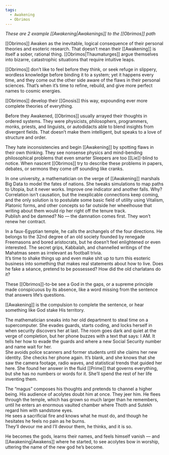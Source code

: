 ```yaml
---
tags:
  - Awakening
  - Obrimos
---
```

_These are 2 example [[Awakening|Awakenings]] to the [[Obrimos]] path_

[[Obrimos]] Awaken as the inevitable, logical consequence of their personal theories and esoteric research. That doesn’t mean their [[Awakening]] is itself a sober, rational thing. [[Obrimos|Thaumaturges]] argue themselves into bizarre, catastrophic situations that require intuitive leaps.

[[Obrimos]] don’t like to feel before they think, or seek refuge in slippery, wordless knowledge before binding it to a system; yet it happens every time, and they come out the other side aware of the flaws in their personal sciences. That’s when it’s time to refine, rebuild, and give more perfect names to cosmic energies. 

[[Obrimos]] develop their [[Gnosis]] this way, expounding ever more complete theories of everything.

Before they Awakened, [[Obrimos]] usually arrayed their thoughts in ordered systems. They were physicists, philosophers, programmers, monks, priests, and linguists, or autodidacts able to blend insights from divergent fields. That doesn’t make them intelligent, but speaks to a love of structure and order.

They hate inconsistencies and begin [[Awakening]] by spotting flaws in their own thinking. They see nonsense physics and mind-bending philosophical problems that even smarter Sleepers are too [[Lie]]-blind to notice. When nascent [[Obrimos]] try to describe these problems in papers, debates, or sermons they come off sounding like cranks.

In one university, a mathematician on the verge of [[Awakening]] marshals Big Data to model the fates of nations. She tweaks simulations to map paths to Utopia, but it never works. Improve one indicator and another falls. Why?\
Correlation isn’t causation, but the inexplicable connections keep coming, and the only solution is to postulate some basic field of utility using Vitalism, Platonic forms, and other concepts so far outside her wheelhouse that writing about them would rip her right off the tenure track.\
Publish and be damned? No — the damnation comes first. They won’t renew her contract.

In a faux-Egyptian temple, he calls the archangels of the four directions. He belongs to the 32nd degree of an old society founded by renegade Freemasons and bored aristocrats, but he doesn’t feel enlightened or even interested. The secret grips, Kabbalah, and channelled writings of the Mahatmas seem as irrelevant as football trivia.\
It’s time to shake things up and even make shit up to turn this esoteric business into something that makes real statements about how to live. Does he fake a séance, pretend to be possessed? How did the old charlatans do it?

These [[Obrimos]]-to-be see a God in the gaps, or a supreme principle made conspicuous by its absence, like a word missing from the sentence that answers life’s questions. 

[[Awakening]] is the compulsion to complete the sentence, or hear something like God stake His territory.

The mathematician sneaks into her old department to steal time on a supercomputer. She evades guards, starts coding, and locks herself in when security discovers her at last. The room goes dark and quiet at the verge of completion, but her phone buzzes with a text that says: I AM. It tells her how to evade the guards and where a new Social Security number and name wait for her.\
She avoids police scanners and former students until she claims her new identity. She checks her phone again. It’s blank, and she knows that she saw the camera footage, radio waves, and statistical trends that guided her here. She found her answer in the fluid [[Prime]] that governs everything, but she has no numbers or words for it. She’ll spend the rest of her life inventing them.

The “magus” composes his thoughts and pretends to channel a higher being. His audience of acolytes doubt him at once. They jeer him. He flees through the temple, which has grown so much larger than he remembers, until he enters an enormous vaulted chamber where Thoth and Sutekh regard him with sandstone eyes.\
He sees a sacrificial fire and knows what he must do, and though he hesitates he feels no pain as he burns.\
They’ll devour me and I’ll devour them, he thinks, and it is so. 

He becomes the gods, learns their names, and feels himself vanish — and [[Awakening|Awakens]] where he started, to see acolytes bow in worship, uttering the name of the new god he’s become.
